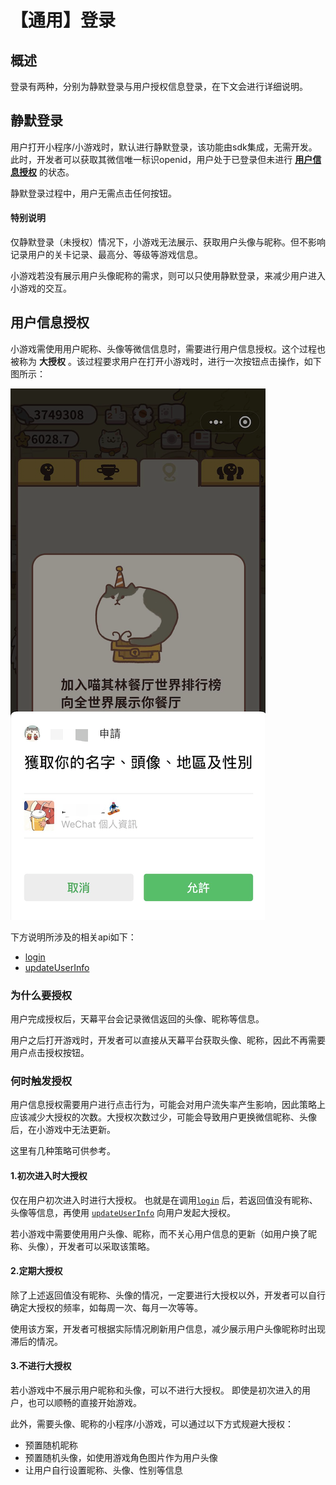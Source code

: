 # 【通用】登录

## 概述

登录有两种，分别为静默登录与用户授权信息登录，在下文会进行详细说明。

## 静默登录

用户打开小程序/小游戏时，默认进行静默登录，该功能由sdk集成，无需开发。此时，开发者可以获取其微信唯一标识openid，用户处于已登录但未进行 [**用户信息授权**](./#yong-hu-xin-xi-shou-quan) 的状态。

静默登录过程中，用户无需点击任何按钮。

#### **特别说明**

仅静默登录（未授权）情况下，小游戏无法展示、获取用户头像与昵称。但不影响记录用户的关卡记录、最高分、等级等游戏信息。

小游戏若没有展示用户头像昵称的需求，则可以只使用静默登录，来减少用户进入小游戏的交互。

## 用户信息授权

小游戏需使用用户昵称、头像等微信信息时，需要进行用户信息授权。这个过程也被称为 **大授权** 。该过程要求用户在打开小游戏时，进行一次按钮点击操作，如下图所示：

![](../../../.gitbook/assets/image%20%2897%29.png)

下方说明所涉及的相关api如下：

* [login](get-user-info.md)
* [updateUserInfo](update-userinfo.md)

### 为什么要授权

用户完成授权后，天幕平台会记录微信返回的头像、昵称等信息。

用户之后打开游戏时，开发者可以直接从天幕平台获取头像、昵称，因此不再需要用户点击授权按钮。

### **何时触发授权**

用户信息授权需要用户进行点击行为，可能会对用户流失率产生影响，因此策略上应该减少大授权的次数。大授权次数过少，可能会导致用户更换微信昵称、头像后，在小游戏中无法更新。

这里有几种策略可供参考。

#### **1.初次进入时大授权**

仅在用户初次进入时进行大授权。 也就是在调用[`login`](get-user-info.md) 后，若返回值没有昵称、头像等信息，再使用 [`updateUserInfo`](update-userinfo.md) 向用户发起大授权。

若小游戏中需要使用用户头像、昵称，而不关心用户信息的更新（如用户换了昵称、头像），开发者可以采取该策略。

#### **2.定期大授权**

除了上述返回值没有昵称、头像的情况，一定要进行大授权以外，开发者可以自行确定大授权的频率，如每周一次、每月一次等等。

使用该方案，开发者可根据实际情况刷新用户信息，减少展示用户头像昵称时出现滞后的情况。

#### **3.不进行大授权**

若小游戏中不展示用户昵称和头像，可以不进行大授权。 即使是初次进入的用户，也可以顺畅的直接开始游戏。

此外，需要头像、昵称的小程序/小游戏，可以通过以下方式规避大授权：

* 预置随机昵称
* 预置随机头像，如使用游戏角色图片作为用户头像
* 让用户自行设置昵称、头像、性别等信息


